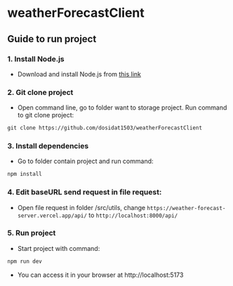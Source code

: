 # weatherForecastClient
 
## Guide to run project
### 1. Install Node.js
- Download and install Node.js from [this link](https://nodejs.org/en)

### 2. Git clone project 
- Open command line, go to folder want to storage project.  Run command to git clone project:
```html
git clone https://github.com/dosidat1503/weatherForecastClient
```

### 3. Install dependencies
- Go to folder contain project and run command:
```html
npm install
```

### 4. Edit baseURL send request in file request:
- Open file request in folder /src/utils, change `https://weather-forecast-server.vercel.app/api/` to `http://localhost:8000/api/`

### 5. Run project
- Start project with command:
```html
npm run dev
```
- You can access it in your browser at http://localhost:5173

